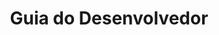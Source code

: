 ---
title: "Guia do Desenvolvedor"
url: /pt/androidjava/guia-do-desenvolvedor/
weight: 20
type: docs
---